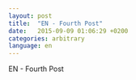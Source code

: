 ```yaml
---
layout: post
title:  "EN - Fourth Post"
date:   2015-09-09 01:06:29 +0200
categories: arbitrary
language: en
---
```

EN - Fourth Post

